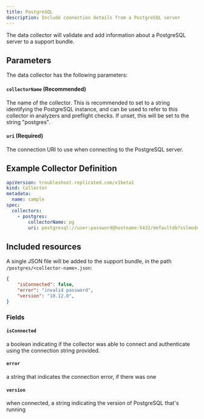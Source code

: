 ```yaml
---
title: PostgreSQL
description: Include connection details from a PostgreSQL server
---
```


The data collector will validate and add information about a PostgreSQL server to a support bundle.

## Parameters

The data collector has the following parameters:

#### `collectorName` (Recommended)
The name of the collector.
This is recommended to set to a string identifying the PostgreSQL instance, and can be used to refer to this collector in analyzers and preflight checks.
If unset, this will be set to the string "postgres".

#### `uri` (Required)
The connection URI to use when connecting to the PostgreSQL server.

## Example Collector Definition

```yaml
apiVersion: troubleshoot.replicated.com/v1beta1
kind: Collector
metadata:
  name: sample
spec:
  collectors:
    - postgres:
        collectorName: pg
        uri: postgresql://user:password@hostname:5432/defaultdb?sslmode=require
```

## Included resources

A single JSON file will be added to the support bundle, in the path `/postgres/<collector-name>.json`:

```json
{
    "isConnected": false,
    "error": "invalid password",
    "version": "10.12.0",
}
```

### Fields

#### `isConnected`
a boolean indicating if the collector was able to connect and authenticate using the connection string provided.

#### `error`
a string that indicates the connection error, if there was one

#### `version`
when connected, a string indicating the version of PostgreSQL that's running
